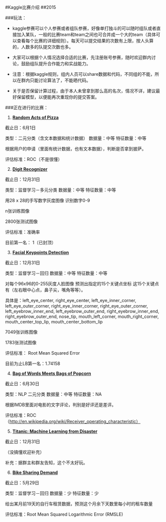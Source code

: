 #Kaggle比赛介绍
##2015

###玩法：
* kaggle参赛可以个人参赛或者组队参赛，好像单打独斗的可以随时组队或者直接加入某队，一般的比赛team和team之间也可合并成一个大的team（具体可以查看每个比赛的详细规则）。每天可以提交结果的次数有上限，按人头算的，人数多的队提交次数也多。

* 大家可以根据个人情况选择合适的比赛，先注册账号参赛，随时欢迎群内讨论，鼓励组队提升合作能力和实战能力。

* 注意：根据kaggle规则，组内人员可以share数据和代码，不同组的不能，所以在群内只能讨论算法了，不能晒代码。
* 关于是否保留计算过程，由于本人未曾拿到那么高的名次，情况不详，建议最好保留模型，以便能再次重现你的提交答案。

###正在进行的比赛：
1. [**Random Acts of Pizza**](http://www.kaggle.com/c/random-acts-of-pizza)

  截止日：6月1日

  类型：二元分类（含文本数据和统计数据）  数据量：中等  特征数量：中等

  根据用户的申请（里面有统计数据，也有文本数据），判断是否拿到披萨。

  评估标准：ROC（不是很懂）


2. [**Digit Recognizer**](http://www.kaggle.com/c/digit-recognizer)

  截止日：12月31日
  
  类型：监督学习－多元分类  数据量：中等  特征数量：中等

  用28 x 28的手写数字灰度图像  识别数字0-9
  
  n张训练图像

  2800张测试图像
  
  评估标准：准确率
  
  目前第一名： 1（已封顶）


3. [**Facial Keypoints Detection**](https://www.kaggle.com/c/facial-keypoints-detection)

  截止日：12月31日

  类型：监督学习－回归  数据量：中等  特征数量：中等

  对每个96x96的0-255灰度人脸图像 预测出指定的15个关键点坐标 这15个关键点有（左右眼中心点，鼻子尖，嘴角等等）。

  具体是：left_eye_center, right_eye_center, left_eye_inner_corner, left_eye_outer_corner, right_eye_inner_corner, right_eye_outer_corner, left_eyebrow_inner_end, left_eyebrow_outer_end, right_eyebrow_inner_end, right_eyebrow_outer_end, nose_tip, mouth_left_corner, mouth_right_corner, mouth_center_top_lip, mouth_center_bottom_lip

  7049张训练图像

  1783张测试图像

  评估标准： Root Mean Squared Error

  目前为止LB第一名：1.74158

4. [**Bag of Words Meets Bags of Popcorn**](http://www.kaggle.com/c/word2vec-nlp-tutorial)

  截止日：6月30日

  类型：NLP 二元分类 数据量：中等  特征数量：NA

  根据IMDB里面对电影的文字评论，判别是好评还是差评。

  评估标准：ROC（http://en.wikipedia.org/wiki/Receiver_operating_characteristic）

5. [**Titanic: Machine Learning from Disaster**](http://www.kaggle.com/c/titanic-gettingStarted)

  截止日：12月31日

  （没搞懂欢迎补充）
  
  补充：据群主和群友告知，这个不太好玩。

6. [**Bike Sharing Demand**](https://www.kaggle.com/c/bike-sharing-demand)

  截止日：5月29日
  
  类型：监督学习－回归  数据量：少  特征数量：少

  给出某月前19天的自行车租赁数据，预测这个月余下天数里每小时的租车数量

  评估标准：Root Mean Squared Logarithmic Error (RMSLE)
